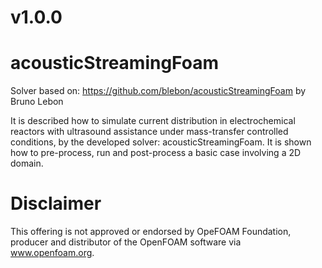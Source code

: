 # v1.0.0
# acousticStreamingFoam
Solver based on: https://github.com/blebon/acousticStreamingFoam by Bruno Lebon

It is described how to simulate current distribution in electrochemical reactors with ultrasound assistance under mass-transfer controlled conditions, by the developed solver: acousticStreamingFoam. It is shown how to pre-process, run and post-process a basic case involving a 2D domain.

# Disclaimer
This offering is not approved or endorsed by OpeFOAM Foundation, producer and distributor of the OpenFOAM software via www.openfoam.org.


